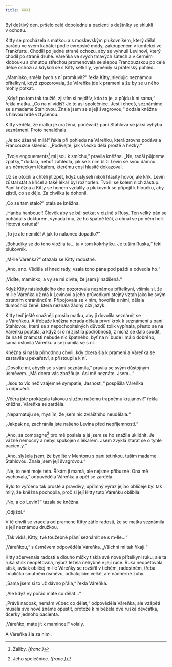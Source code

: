 ```yaml
---
title: XXXI
---
```


Byl deštivý den, pršelo celé dopoledne a pacienti s deštníky se shlukli v ochozu.

Kitty se procházela s matkou a s moskevským plukovníkem, který dělal parádu ve svém kabátci podle evropské módy, zakoupeném v konfekci ve Frankfurtu. Chodili po jedné straně ochozu, aby se vyhnuli Levinovi, který chodil po straně druhé. Váreňka ve svých tmavých šatech a v černém klobouku s ohnutou střechou promenovala se slepou Francouzskou po celé délce ochozu a kdykoli se s Kitty setkaly, vyměnily si přátelský pohled.

„Maminko, směla bych s ní promluvit?“ řekla Kitty, sledujíc neznámou přítelkyni, když zpozorovala, že Váreňka jde k prameni a že by se u něho mohly potkat.

„Když po tom tak toužíš, zjistím si nejdřív, kdo to je, a půjdu k ní sama,“ řekla matka. „Co na ní vidíš? Je to asi společnice. Jestli chceš, seznámíme se s madame Stahlovou. Znala jsem se s její švagrovou,“ dodala kněžna s hlavou hrdě vztyčenou.

Kitty věděla, že matka je uražená, poněvadž paní Stahlová se jaksi vyhýbá seznámení. Proto nenaléhala.

„Je tak úžasně milá!“ řekla při pohledu na Váreňku, která zrovna podávala Francouzce sklenici. „Podívejte, jak všecko dělá prostě a hezky.“

„Tvoje engouements[^32] mi jsou k smíchu,“ pravila kněžna. „Ne, radši půjdeme zpátky,“ dodala, neboť zahlédla, jak se k nim blíží Levin se svou dámou a s německým lékařem, kterému cosi hlasitě dokazoval.

Už se otočili a chtěli jít zpět, když uslyšeli nikoli hlasitý hovor, ale křik. Levin zůstal stát a křičel a také lékař byl rozhorlen. Tvořil se kolem nich zástup. Paní kněžna a Kitty se honem vzdálily a plukovník se připojil k hloučku, aby zjistil, co se děje. Za chvilku je dohonil.

„Co se tam stalo?“ ptala se kněžna.

„Hanba hanboucí! Člověk aby se bál setkat v cizině s Rusy. Ten velký pán se pohádal s doktorem, vynadal mu, že ho špatně léčí, a ohnal se po něm holí. Hotová ostuda!“

„To je ale nemilé! A jak to nakonec dopadlo?“

„Bohudíky se do toho vložila ta… ta v tom kokrhýlku. Je tuším Ruska,“ řekl plukovník.

„M-lle Váreňka?“ otázala se Kitty radostně.

„Ano, ano. Věděla si hned rady, vzala toho pána pod paždí a odvedla ho.“

„Vidíte, maminko, a vy se mi divíte, že jsem jí nadšená.“

Když Kitty následujícího dne pozorovala neznámou přítelkyni, všimla si, že m-lle Váreňka už má k Levinovi a jeho průvodkyni stejný vztah jako ke svým ostatním chráněncům. Připojovala se k nim, hovořila s nimi, dělala tlumočnici ženě, která neznala žádný cizí jazyk.

Kitty teď ještě snažněji prosila matku, aby jí dovolila seznámit se s Váreňkou. A třebaže kněžna nerada dělala první krok k seznámení s paní Stahlovou, která se z nepochopitelných důvodů tolik vypínala, přesto se na Váreňku poptala, a když si o ní zjistila podrobnosti, z nichž se dalo soudit, že na té známosti nebude nic špatného, byť na ní bude i málo dobrého, sama oslovila Váreňku a seznámila se s ní.

Kněžna si našla příhodnou chvíli, kdy dcera šla k prameni a Váreňka se zastavila u pekařství, a přistoupila k ní.

„Dovolte mi, abych se s vámi seznámila,“ pravila se svým důstojným úsměvem. „Má dcera vás zbožňuje. Asi mě neznáte. Jsem…“

„Jsou to víc než vzájemné sympatie, Jasnosti,“ pospíšila Váreňka s odpovědí.

„Včera jste prokázala takovou službu našemu trapnému krajanovi!“ řekla kněžna. Váreňka se zarděla.

„Nepamatuju se, myslím, že jsem nic zvláštního neudělala.“

„Jakpak ne, zachránila jste našeho Levina před nepříjemností.“

„Ano, sa compagne[^33] pro mě poslala a já jsem se ho snažila uklidnit. Je vážně nemocný a nebyl spokojen s lékařem. Jsem zvyklá starat se o tyhle pacienty.“

„Ano, slyšela jsem, že bydlíte v Mentonu s paní tetinkou, tuším madame Stahlovou. Znala jsem její švagrovou.“

„Ne, to není moje teta. Říkám jí mamá, ale nejsme příbuzné. Ona mě vychovala,“ odpověděla Váreňka a opět se zarděla.

Bylo to vyřčeno tak prostě a pravdivý, upřímný výraz jejího obličeje byl tak milý, že kněžna pochopila, proč si její Kitty tuto Váreňku oblíbila.

„No, a co Levin?“ tázala se kněžna.

„Odjíždí.“

V té chvíli se vracela od pramene Kitty záříc radostí, že se matka seznámila s její neznámou družkou.

„Tak vidíš, Kitty, tvé toužebné přání seznámit se s m-lle…“

„Váreňkou,“ s úsměvem odpověděla Váreňka. „Všichni mi tak říkají.“

Kitty zčervenala radostí a dlouho mlčky tiskla své nové přítelkyni ruku, ale ta ruka stisk neopětovala, nýbrž ležela nehybně v její ruce. Ruka neopětovala stisk, avšak obličej m-lle Váreňky se rozšířil v tichém, radostném, třeba i maličko smutném úsměvu, odhalujícím velké, ale nádherné zuby.

„Sama jsem si to už dávno přála,“ řekla Váreňka.

„Ale když vy pořád máte co dělat…“

„Právě naopak, nemám vůbec co dělat,“ odpověděla Váreňka, ale vzápětí musela své nové známé opustit, protože k ní běžela dvě ruská děvčátka, dcerky jednoho pacienta.

„Váreňko, máte jít k mamince!“ volaly.

A Váreňka šla za nimi.

  

[^32]: Záliby. _(franc.)_

[^33]: Jeho společnice. _(franc.)_
